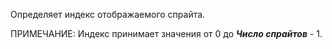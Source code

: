 Определяет индекс отображаемого спрайта.

ПРИМЕЧАНИЕ: Индекс принимает значения от 0 до _**Число спрайтов**_ - 1.